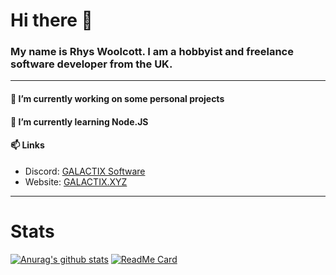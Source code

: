 # Hi there 👋
### My name is Rhys Woolcott. I am a hobbyist and freelance software developer from the UK.
---
#### 🔭 I’m currently working on some personal projects
#### 🌱 I’m currently learning Node.JS
#### 📫 Links
- Discord: [GALACTIX Software](https://discord.gg/vabD3Fg)
- Website: [GALACTIX.XYZ](https://galactix.xyz)
---
# Stats
[![Anurag's github stats](https://github-readme-stats.vercel.app/api?username=Rhys-Woolcott&show_icons=true&theme=radical)](https://github.com/Rhys-Woolcott/)
[![ReadMe Card](https://github-readme-stats.vercel.app/api/pin/?username=galactix-xyz&repo=Programming-Fixes&show_icons=true&theme=radical)](https://github.com/Rhys-Woolcott/Rhys-Woolcott/)
